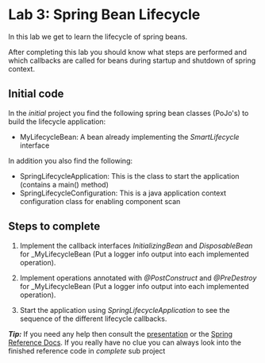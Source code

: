 # Lab 3: Spring Bean Lifecycle
In this lab we get to learn the lifecycle of spring beans.

After completing this lab you should know what steps are performed and which callbacks are called for beans
during startup and shutdown of spring context.

## Initial code

In the _initial_ project you find the following spring bean classes (PoJo's) to build the lifecycle application:

* MyLifecycleBean: A bean already implementing the _SmartLifecycle_ interface

In addition you also find the following:

* SpringLifecycleApplication: This is the class to start the application (contains a main() method)
* SpringLifecycleConfiguration: This is a java application context configuration class for enabling component scan 
 
## Steps to complete

1. Implement the callback interfaces _InitializingBean_ and _DisposableBean_ for _MyLifecycleBean
(Put a logger info output into each implemented operation).

2. Implement operations annotated with _@PostConstruct_ and _@PreDestroy_ for _MyLifecycleBean
(Put a logger info output into each implemented operation).

3. Start the application using _SpringLifecycleApplication_ to see the sequence of the different lifecycle callbacks. 

***Tip:***
If you need any help then consult the [presentation](https://andifalk.github.io/spring-basics-training/presentation/index.html) 
or the [Spring Reference Docs](https://docs.spring.io/spring/docs/current/spring-framework-reference/core.html#beans-factory-lifecycle). 
If you really have no clue you can always look into the finished reference code in _complete_ sub project


